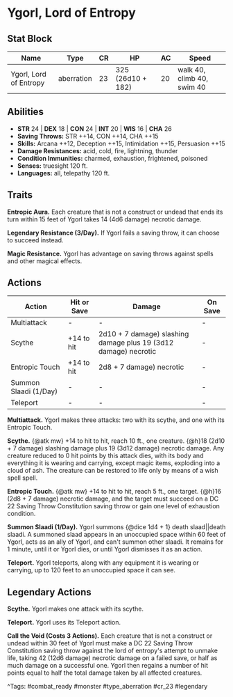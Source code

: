 # Ygorl, Lord of Entropy

## Stat Block

| Name | Type | CR | HP | AC | Speed |
|------|------|----|----|----|-------|
| Ygorl, Lord of Entropy | aberration | 23 | 325 (26d10 + 182) | 20 | walk 40, climb 40, swim 40 |

## Abilities

- **STR** 24 | **DEX** 18 | **CON** 24 | **INT** 20 | **WIS** 16 | **CHA** 26
- **Saving Throws:** STR ++14, CON ++14, CHA ++15  
- **Skills:** Arcana ++12, Deception ++15, Intimidation ++15, Persuasion ++15  
- **Damage Resistances:** acid, cold, fire, lightning, thunder  
- **Condition Immunities:** charmed, exhaustion, frightened, poisoned  
- **Senses:** truesight 120 ft.  
- **Languages:** all, telepathy 120 ft.

## Traits

**Entropic Aura.** Each creature that is not a construct or undead that ends its turn within 15 feet of Ygorl takes 14 (4d6 damage) necrotic damage.

**Legendary Resistance (3/Day).** If Ygorl fails a saving throw, it can choose to succeed instead.

**Magic Resistance.** Ygorl has advantage on saving throws against spells and other magical effects.


## Actions

| Action | Hit or Save | Damage | On Save |
|--------|--------------|--------|----------|
| Multiattack | - | - | - |
| Scythe | +14 to hit | 2d10 + 7 damage) slashing damage plus 19 (3d12 damage) necrotic | - |
| Entropic Touch | +14 to hit | 2d8 + 7 damage) necrotic | - |
| Summon Slaadi (1/Day) | - | - | - |
| Teleport | - | - | - |

**Multiattack.** Ygorl makes three attacks: two with its scythe, and one with its Entropic Touch.

**Scythe.** {@atk mw} +14 to hit to hit, reach 10 ft., one creature. {@h}18 (2d10 + 7 damage) slashing damage plus 19 (3d12 damage) necrotic damage. Any creature reduced to 0 hit points by this attack dies, with its body and everything it is wearing and carrying, except magic items, exploding into a cloud of ash. The creature can be restored to life only by means of a wish spell spell.

**Entropic Touch.** {@atk mw} +14 to hit to hit, reach 5 ft., one target. {@h}16 (2d8 + 7 damage) necrotic damage, and the target must succeed on a DC 22 Saving Throw Constitution saving throw or gain one level of exhaustion condition.

**Summon Slaadi (1/Day).** Ygorl summons {@dice 1d4 + 1} death slaad||death slaadi. A summoned slaad appears in an unoccupied space within 60 feet of Ygorl, acts as an ally of Ygorl, and can't summon other slaadi. It remains for 1 minute, until it or Ygorl dies, or until Ygorl dismisses it as an action.

**Teleport.** Ygorl teleports, along with any equipment it is wearing or carrying, up to 120 feet to an unoccupied space it can see.

## Legendary Actions

**Scythe.** Ygorl makes one attack with its scythe.

**Teleport.** Ygorl uses its Teleport action.

**Call the Void (Costs 3 Actions).** Each creature that is not a construct or undead within 30 feet of Ygorl must make a DC 22 Saving Throw Constitution saving throw against the lord of entropy's attempt to unmake life, taking 42 (12d6 damage) necrotic damage on a failed save, or half as much damage on a successful one. Ygorl then regains a number of hit points equal to half the total damage taken by all affected creatures.



^Tags: #combat_ready #monster #type_aberration #cr_23 #legendary
